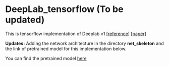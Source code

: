 # DeepLab_tensorflow (To be updated)
This is tensorflow implementation of Deeplab v1 [[reference]](https://github.com/DrSleep/tensorflow-deeplab-lfov) [[paper]](https://arxiv.org/abs/1412.7062)

**Updates:** Adding the network architecture in the directory **net_skeleton** and the link of pretrained model for this implementation below.

You can find the pretrained model [here](https://drive.google.com/open?id=0B_rootXHuswsU0hSZ2hneTczN2s)
